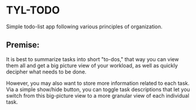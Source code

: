 # TYL-TODO

Simple todo-list app following various principles of organization.

## Premise:

It is best to summarize tasks into short "to-dos," that way you can view them all and get a big picture view of your workload, as well as quickly decipher what needs to be done.

However, you may also want to store more information related to each task. Via a simple show/hide button, you can toggle task descriptions that let you switch from this big-picture view to a more granular view of each individual task.
